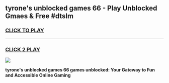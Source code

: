 
## tyrone's unblocked games 66 - Play Unblocked Gmaes & Free #dtslm
<h3>
<a href="https://news.freeplayer.one?title=tyrone's_unblocked_games_66&ref=03M">CLICK TO PLAY</a></h3>
<hr>

<h3>
<a href="https://news.freeplayer.one?title=tyrone's_unblocked_games_66&ref=03M">CLICK 2 PLAY</a>
  
</h3>

<a href="https://news.freeplayer.one?title=tyrone's_unblocked_games_66&ref=03M"><img src="https://clearcache.store/games.png"></a>


**tyrone's unblocked games 66 games unblocked: Your Gateway to Fun and Accessible Online Gaming**
